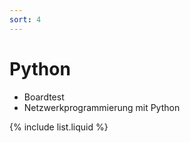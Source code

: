 ```yaml
---
sort: 4
---
```


# Python

- Boardtest
- Netzwerkprogrammierung mit Python

{% include list.liquid %}

